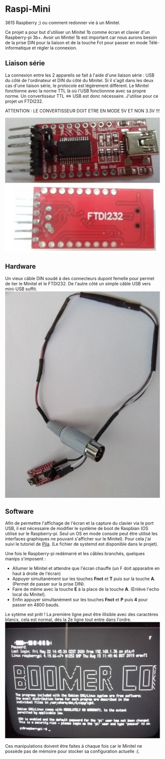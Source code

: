 # Raspi-Mini
3615 Raspberry ;) ou comment redonner vie à un Minitel.

Ce projet a pour but d'utiliser un Minitel 1b comme écran et clavier d'un Raspberry-pi 3b+. Avoir un Minitel 1b est important car nous aurons besoin de la prise DIN pour la liaison et de la touche Fct pour passer en mode Télé-informatique et régler la connexion.



## Liaison série
La connexion entre les 2 appareils se fait à l'aide d'une liaison série : USB du côté de l'ordinateur et DIN du côté du Minitel. Si il s'agit dans les deux cas d'une liaison série, le protocole est légèrement différent. Le Minitel fonctionne avec la norme TTL là où l'USB fonctionnne avec sa propre norme. Un convertisseur TTL <=> USB est donc nécessaire. J'utilise pour ce projet un FTDI232.

ATTENTION : LE CONVERTISSEUR DOIT ETRE EN MODE 5V ET NON 3.3V !!!

 ![Screenshot](Images/FTDI232.jpg)
 
 
 
 ## Hardware
Un vieux câble DIN soudé à des connecteurs dupont femelle pour permet de lier le Minitel et le FTDI232. De l'autre côté un simple câble USB vers mini-USB suffit.
![Screenshot](Images/cable.jpg)
 
 
 ## Software
 Afin de permettre l'affichage de l'écran et la capture du clavier via le port USB, il est nécessaire de modifier le système de boot de Raspbian (OS utilisé sur le Raspberry-pi. Seul un OS en mode console peut être utilisé les interfaces graphiques ne pouvant s'afficher sur le Minitel). Pour cela j'ai suivi le tutoriel de <a href="http://pila.fr/wordpress/?p=1145">Pila</a>. (Le fichier de systemd est disponible dans le projet).
 
 Une fois le Raspberry-pi redémarré et les câbles branchés, quelques manips s'imposent :
 - Allumer le Minitel et attendre que l'écran chauffe (un F doit apparaitre en haut à droite de l'écran)
 - Appuyer simultanément sur les touches <b>Fnct</b> et <b>T</b> puis sur la touche <b>A</b>. (Permet de passer sur la prise DIN).
 - Faire de même avec la touche <b>E</b> à la place de la touche <b>A</b>. (Enlève l'echo local du Minitel).
 - Enfin appuyer simultanément sur les touches <b>Fnct</b> et <b>P</b> puis <b>4</b> pour passer en 4800 bauds.
 
 Le sytème est prêt ! 
 La première ligne peut être illisible avec des caractères blancs, cela est normal, dés la 2e ligne tout entre dans l'ordre.
 ![Screenshot](Images/screen1.jpg)
 
 Ces manipulations doivent être faites à chaque fois car le Minitel ne possède pas de mémoire pour stocker sa configuration actuelle :(.
 
